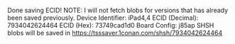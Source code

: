 Done saving ECID! 
NOTE: I will not fetch blobs for versions that has already been saved previously. 
Device Identifier: iPad4,4 
ECID (Decimal): 7934042624464 
ECID (Hex): 73749cad1d0 
Board Config: j85ap 
SHSH blobs will be saved in https://tsssaver.1conan.com/shsh/7934042624464
